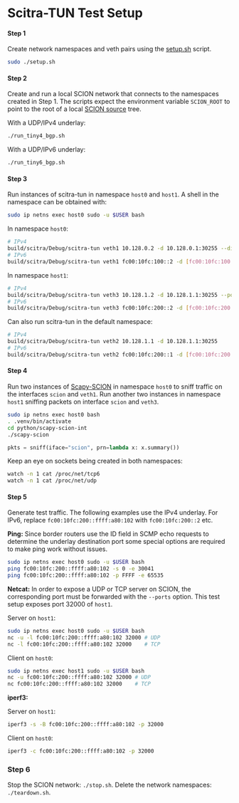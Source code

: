 Scitra-TUN Test Setup
=====================

#### Step 1 ####

Create network namespaces and veth pairs using the [setup.sh](./setup.sh) script.

```bash
sudo ./setup.sh
```

#### Step 2 ####

Create and run a local SCION network that connects to the namespaces created in
Step 1. The scripts expect the environment variable `SCION_ROOT` to point to
the root of a local [SCION source](https://github.com/scionproto/scion/) tree.

With a UDP/IPv4 underlay:
```bash
./run_tiny4_bgp.sh
```

With a UDP/IPv6 underlay:
```bash
./run_tiny6_bgp.sh
```

#### Step 3 ####

Run instances of scitra-tun in namespace `host0` and `host1`. A shell in the
namespace can be obtained with:
```bash
sudo ip netns exec host0 sudo -u $USER bash
```

In namespace `host0`:
```bash
# IPv4
build/scitra/Debug/scitra-tun veth1 10.128.0.2 -d 10.128.0.1:30255 --dispatch
# IPv6
build/scitra/Debug/scitra-tun veth1 fc00:10fc:100::2 -d [fc00:10fc:100::1]:30255 --dispatch
```

In namespace `host1`:
```bash
# IPv4
build/scitra/Debug/scitra-tun veth3 10.128.1.2 -d 10.128.1.1:30255 --ports=32000 --dispatch
# IPv6
build/scitra/Debug/scitra-tun veth3 fc00:10fc:200::2 -d [fc00:10fc:200::1]:30255 --ports=32000 --dispatch
```

Can also run scitra-tun in the default namespace:
```bash
# IPv4
build/scitra/Debug/scitra-tun veth2 10.128.1.1 -d 10.128.1.1:30255
# IPv6
build/scitra/Debug/scitra-tun veth2 fc00:10fc:200::1 -d [fc00:10fc:200::1]:30255
```

#### Step 4 ####

Run two instances of [Scapy-SCION](/python/scapy-scion-int/) in namespace
`host0` to sniff traffic on the interfaces `scion` and `veth1`. Run another two
instances in namespace `host1` sniffing packets on interface `scion` and
`veth3`.

```bash
sudo ip netns exec host0 bash
. .venv/bin/activate
cd python/scapy-scion-int
./scapy-scion
```
```python
pkts = sniff(iface="scion", prn=lambda x: x.summary())
```

Keep an eye on sockets being created in both namespaces:
```bash
watch -n 1 cat /proc/net/tcp6
watch -n 1 cat /proc/net/udp
```

#### Step 5 ####

Generate test traffic. The following examples use the IPv4 underlay. For IPv6,
replace `fc00:10fc:200::ffff:a80:102` with `fc00:10fc:200::2` etc.

**Ping:** Since border routers use the ID field in SCMP echo requests to
determine the underlay destination port some special options are required to
make ping work without issues.
```bash
sudo ip netns exec host0 sudo -u $USER bash
ping fc00:10fc:200::ffff:a80:102 -s 0 -e 30041
ping fc00:10fc:200::ffff:a80:102 -p FFFF -e 65535
```

**Netcat:** In order to expose a UDP or TCP server on SCION, the corresponding
port must be forwarded with the `--ports` option. This test setup exposes port
32000 of `host1`.

Server on `host1`:
```bash
sudo ip netns exec host0 sudo -u $USER bash
nc -u -l fc00:10fc:200::ffff:a80:102 32000 # UDP
nc -l fc00:10fc:200::ffff:a80:102 32000    # TCP
```

Client on `host0`:
```bash
sudo ip netns exec host1 sudo -u $USER bash
nc -u fc00:10fc:200::ffff:a80:102 32000 # UDP
nc fc00:10fc:200::ffff:a80:102 32000    # TCP
```

**iperf3:**

Server on `host1`:
```bash
iperf3 -s -B fc00:10fc:200::ffff:a80:102 -p 32000
```

Client on `host0`:
```bash
iperf3 -c fc00:10fc:200::ffff:a80:102 -p 32000
```

### Step 6 ###

Stop the SCION network: `./stop.sh`.
Delete the network namespaces: `./teardown.sh`.
